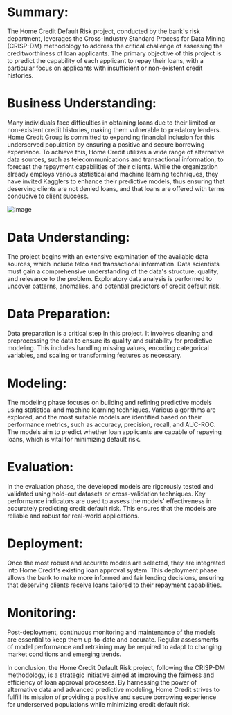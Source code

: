 # Summary:
The Home Credit Default Risk project, conducted by the bank's risk department, leverages the Cross-Industry Standard Process for Data Mining (CRISP-DM) methodology to address the critical challenge of assessing the creditworthiness of loan applicants. The primary objective of this project is to predict the capability of each applicant to repay their loans, with a particular focus on applicants with insufficient or non-existent credit histories.

# Business Understanding:
Many individuals face difficulties in obtaining loans due to their limited or non-existent credit histories, making them vulnerable to predatory lenders. Home Credit Group is committed to expanding financial inclusion for this underserved population by ensuring a positive and secure borrowing experience. To achieve this, Home Credit utilizes a wide range of alternative data sources, such as telecommunications and transactional information, to forecast the repayment capabilities of their clients. While the organization already employs various statistical and machine learning techniques, they have invited Kagglers to enhance their predictive models, thus ensuring that deserving clients are not denied loans, and that loans are offered with terms conducive to client success.

![image](https://github.com/AhmedRebai/fin_ml_projects_polytechnique_tunisie_option_eges/assets/13001763/669e26b8-e7ca-4968-96a8-91b62d2ae427)


# Data Understanding:
The project begins with an extensive examination of the available data sources, which include telco and transactional information. Data scientists must gain a comprehensive understanding of the data's structure, quality, and relevance to the problem. Exploratory data analysis is performed to uncover patterns, anomalies, and potential predictors of credit default risk.

# Data Preparation:
Data preparation is a critical step in this project. It involves cleaning and preprocessing the data to ensure its quality and suitability for predictive modeling. This includes handling missing values, encoding categorical variables, and scaling or transforming features as necessary.

# Modeling:
The modeling phase focuses on building and refining predictive models using statistical and machine learning techniques. Various algorithms are explored, and the most suitable models are identified based on their performance metrics, such as accuracy, precision, recall, and AUC-ROC. The models aim to predict whether loan applicants are capable of repaying loans, which is vital for minimizing default risk.

# Evaluation:
In the evaluation phase, the developed models are rigorously tested and validated using hold-out datasets or cross-validation techniques. Key performance indicators are used to assess the models' effectiveness in accurately predicting credit default risk. This ensures that the models are reliable and robust for real-world applications.

# Deployment:
Once the most robust and accurate models are selected, they are integrated into Home Credit's existing loan approval system. This deployment phase allows the bank to make more informed and fair lending decisions, ensuring that deserving clients receive loans tailored to their repayment capabilities.

# Monitoring:
Post-deployment, continuous monitoring and maintenance of the models are essential to keep them up-to-date and accurate. Regular assessments of model performance and retraining may be required to adapt to changing market conditions and emerging trends.

In conclusion, the Home Credit Default Risk project, following the CRISP-DM methodology, is a strategic initiative aimed at improving the fairness and efficiency of loan approval processes. By harnessing the power of alternative data and advanced predictive modeling, Home Credit strives to fulfill its mission of providing a positive and secure borrowing experience for underserved populations while minimizing credit default risk.
